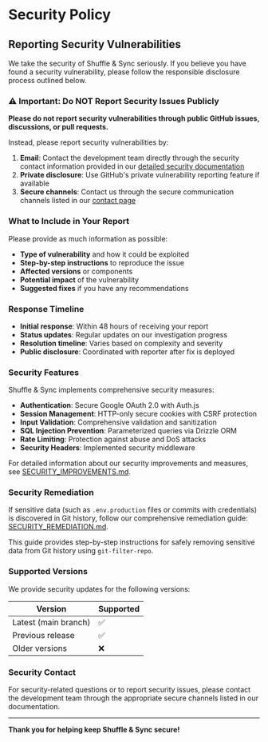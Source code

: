 # Security Policy

## Reporting Security Vulnerabilities

We take the security of Shuffle & Sync seriously. If you believe you have found a security vulnerability, please follow the responsible disclosure process outlined below.

### ⚠️ Important: Do NOT Report Security Issues Publicly

**Please do not report security vulnerabilities through public GitHub issues, discussions, or pull requests.**

Instead, please report security vulnerabilities by:

1. **Email**: Contact the development team directly through the security contact information provided in our [detailed security documentation](./docs/security/SECURITY_IMPROVEMENTS.md)
2. **Private disclosure**: Use GitHub's private vulnerability reporting feature if available
3. **Secure channels**: Contact us through the secure communication channels listed in our [contact page](./client/src/pages/contact.tsx)

### What to Include in Your Report

Please provide as much information as possible:

- **Type of vulnerability** and how it could be exploited
- **Step-by-step instructions** to reproduce the issue
- **Affected versions** or components
- **Potential impact** of the vulnerability
- **Suggested fixes** if you have any recommendations

### Response Timeline

- **Initial response**: Within 48 hours of receiving your report
- **Status updates**: Regular updates on our investigation progress
- **Resolution timeline**: Varies based on complexity and severity
- **Public disclosure**: Coordinated with reporter after fix is deployed

### Security Features

Shuffle & Sync implements comprehensive security measures:

- **Authentication**: Secure Google OAuth 2.0 with Auth.js
- **Session Management**: HTTP-only secure cookies with CSRF protection
- **Input Validation**: Comprehensive validation and sanitization
- **SQL Injection Prevention**: Parameterized queries via Drizzle ORM
- **Rate Limiting**: Protection against abuse and DoS attacks
- **Security Headers**: Implemented security middleware

For detailed information about our security improvements and measures, see [SECURITY_IMPROVEMENTS.md](./docs/security/SECURITY_IMPROVEMENTS.md).

### Security Remediation

If sensitive data (such as `.env.production` files or commits with credentials) is discovered in Git history, follow our comprehensive remediation guide: [SECURITY_REMEDIATION.md](./docs/security/SECURITY_REMEDIATION.md).

This guide provides step-by-step instructions for safely removing sensitive data from Git history using `git-filter-repo`.

### Supported Versions

We provide security updates for the following versions:

| Version              | Supported |
| -------------------- | --------- |
| Latest (main branch) | ✅        |
| Previous release     | ✅        |
| Older versions       | ❌        |

### Security Contact

For security-related questions or to report security issues, please contact the development team through the appropriate secure channels listed in our documentation.

---

**Thank you for helping keep Shuffle & Sync secure!**

